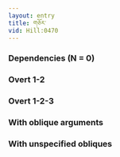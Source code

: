 ```yaml
---
layout: entry
title: གཅོར་
vid: Hill:0470
---
```

### Dependencies (N = 0)


### Overt 1-2


### Overt 1-2-3


### With oblique arguments


### With unspecified obliques

